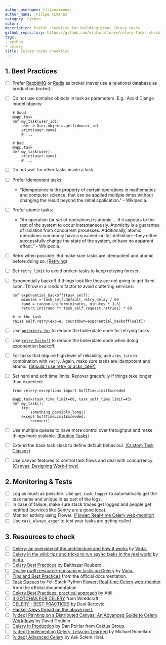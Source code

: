 ```yaml
---
author_username: filipeximenes
author_name:  Filipe Ximenes 
category: Python
color: ''
description: Useful checklist for building great Celery tasks.
github_repository: https://github.com/vintasoftware/celery-tasks-checklist
tags:
- python
- celery
title: Celery tasks checklist
---
```

## 1. Best Practices
  * [ ] Prefer [RabbitMQ](https://www.rabbitmq.com/) or [Redis](https://redis.io/) as broker (never use a relational database as production broker).
  * [ ] Do not use complex objects in task as parameters. E.g.: Avoid Django model objects:
    ```
    # Good
    @app.task
    def my_task(user_id):
        user = User.objects.get(id=user_id)
        print(user.name)
        # ...
    ```

    ```
    # Bad
    @app.task
    def my_task(user):
        print(user.name)
        # ...
    ```
  * [ ] Do not wait for other tasks inside a task.
  * [ ] Prefer idempotent tasks:
    * "Idempotence is the property of certain operations in mathematics and computer science, that can be applied multiple times without changing the result beyond the initial application." - Wikipedia.
  * [ ] Prefer atomic tasks:
    * "An operation (or set of operations) is atomic ... if it appears to the rest of the system to occur instantaneously. Atomicity is a guarantee of isolation from concurrent processes. Additionally, atomic operations commonly have a succeed-or-fail definition—they either successfully change the state of the system, or have no apparent effect." - Wikipedia.
  * [ ] Retry when possible. But make sure tasks are idempotent and atomic before doing so. [(Retrying)](http://docs.celeryproject.org/en/latest/userguide/tasks.html#retrying)
  * [ ] Set `retry_limit` to avoid broken tasks to keep retrying forever.
  * [ ] Exponentially backoff if things look like they are not going to get fixed soon. Throw in a random factor to avoid cluttering services:
    ```
    def exponential_backoff(task_self):
        minutes = task_self.default_retry_delay / 60
        rand = random.uniform(minutes, minutes * 1.3)
        return int(rand ** task_self.request.retries) * 60

    # in the task
    raise self.retry(exc=e, countdown=exponential_backoff(self))
    ```
  * [ ] Use [`autoretry_for`](http://docs.celeryproject.org/en/master/userguide/tasks.html#automatic-retry-for-known-exceptions) to reduce the boilerplate code for retrying tasks. 
  * [ ] Use [`retry_backoff`](http://docs.celeryproject.org/en/master/userguide/tasks.html#Task.retry_backoff) to reduce the boilerplate code when doing exponention backoff.
  * [ ] For tasks that require high level of reliability, use `acks_late` in combination with `retry`. Again, make sure tasks are idempotent and atomic. [(Should I use retry or acks_late?)](http://docs.celeryproject.org/en/latest/faq.html#faq-acks-late-vs-retry)
  * [ ] Set hard and soft time limits. Recover gracefully if things take longer than expected:
    ```
    from celery.exceptions import SoftTimeLimitExceeded

    @app.task(task_time_limit=60, task_soft_time_limit=45)
    def my_task():
        try:
            something_possibly_long()
        except SoftTimeLimitExceeded:
            recover()
    ```
  * [ ] Use multiple queues to have more control over throughput and make things more scalable. [(Routing Tasks)](http://docs.celeryproject.org/en/latest/userguide/routing.html)
  * [ ] Extend the base task class to define default behaviour. [(Custom Task Classes)](http://docs.celeryproject.org/en/latest/userguide/tasks.html#custom-task-classes)
  * [ ] Use canvas features to control task flows and deal with concurrency. [(Canvas: Designing Work-flows)](http://docs.celeryproject.org/en/latest/userguide/canvas.html)

## 2. Monitoring & Tests
  * [ ] Log as much as possible. Use `get_task_logger` to automatically get the task name and unique id as part of the logs.
  * [ ] In case of failure, make sure stack traces get logged and people get notified (services like [Sentry](https://sentry.io) are a good idea).
  * [ ] Monitor activity using Flower. [(Flower: Real-time Celery web-monitor)](http://docs.celeryproject.org/en/latest/userguide/monitoring.html#flower-real-time-celery-web-monitor)
  * [ ] Use `task_always_eager` to test your tasks are geting called.

## 3. Resources to check
  * [ ] [Celery: an overview of the architecture and how it works](https://www.vinta.com.br/blog/2017/celery-overview-archtecture-and-how-it-works/) by [Vinta.](https://www.vinta.com.br/)
  * [ ] [Celery in the wild: tips and tricks to run async tasks in the real world](https://www.vinta.com.br/blog/2018/celery-wild-tips-and-tricks-run-async-tasks-real-world/) by [Vinta.](https://www.vinta.com.br/)
  * [ ] [Celery Best Practices](https://blog.balthazar-rouberol.com/celery-best-practices) by Balthazar Rouberol.
  * [ ] [Dealing with resource-consuming tasks on Celery](https://www.vinta.com.br/blog/2018/dealing-resource-consuming-tasks-celery/) by [Vinta.](https://www.vinta.com.br/)
  * [ ] [Tips and Best Practices](http://celery.readthedocs.io/en/latest/userguide/tasks.html#tips-and-best-practices) from the official documentation. 
  * [ ] [Task Queues](https://www.fullstackpython.com/task-queues.html) by Full Stack Python
[Flower: Real-time Celery web-monitor](http://celery.readthedocs.io/en/latest/userguide/monitoring.html#flower-real-time-celery-web-monitor) from the official documentation.
  * [ ] [Celery Best Practices: practical approach](https://khashtamov.com/en/celery-best-practices-practical-approach/) by Adil.
  * [ ] [3 GOTCHAS FOR CELERY](https://wiredcraft.com/blog/3-gotchas-for-celery/) from Wiredcraft.
  * [ ] [CELERY - BEST PRACTICES](https://denibertovic.com/posts/celery-best-practices/) by Deni Bertovic.
  * [ ] [Hacker News thread on the above post.](https://news.ycombinator.com/item?id=7909201)
  * [ ] [[video] Painting on a Distributed Canvas: An Advanced Guide to Celery Workflows](https://www.youtube.com/watch?v=XoMu8vhdc-A) by David Gouldin.
  * [ ] [Celery in Production](https://www.caktusgroup.com/blog/2014/09/29/celery-production/) by Dan Poirier from Caktus Group.
  * [ ] [[video] Implementing Celery, Lessons Learned](https://www.youtube.com/watch?v=hmtSe0yPi6I) by Michael Robellard.
  * [ ] [[video] Advanced Celery](https://www.youtube.com/watch?v=gpKMwPoldak&t=1416s) by Ask Solem Hoel.
